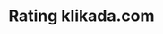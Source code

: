 ---
language: id
layout: urlforward
icon: https://cloud.klikada.com/image/klikada-logo-kotak.png
title: Rating klikada.com
description: Ini adalah link untuk memberikan rating klikada.com di Google
permalink: /rating/
link: https://g.page/r/CeahIqF_FDffEAg/review
---